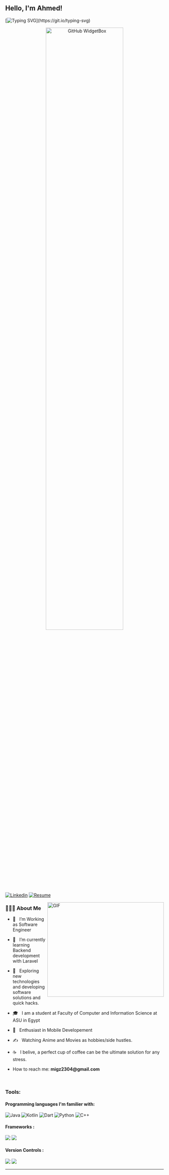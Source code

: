 
<!-- Your title -->
## Hello, I'm Ahmed!

[![Typing SVG](https://readme-typing-svg.herokuapp.com?font=comfortaa&color=016EEA&size=24&width=500&lines=Egyptian+Software+Engineer;Android-Developer;Nice+to+meet+you...)](https://git.io/typing-svg)


<p align="center">
  <a href="https://github.com/Migz19/github-widgetbox">
    <img width="70%" height="70%" src="https://github-widgetbox.vercel.app/api/profile?username=Migz19&data=followers,repositories,stars,commits" alt="GitHub WidgetBox" />
  </a>
</p>

[![Linkedin](https://img.shields.io/badge/-LinkedIn-blue?style=flat&logo=Linkedin&logoColor=white)](https://www.linkedin.com/in/ahmed-magdy-6b35b321b/)
[![Resume](https://img.shields.io/badge/Resume-<COLOR>.svg)](https://drive.google.com/file/d/1r3StrxsgKET-E3H9PvSlFYqf88Hq6eXO/view?usp=sharing)

     

<img align="right" alt="GIF" src="https://media2.giphy.com/media/qgQUggAC3Pfv687qPC/giphy.gif" width="370" height="300"/>

<h3> 👨🏻‍💻 About Me </h3>

- 💼 &nbsp; I’m Working as Software Engineer 
- 🔭 &nbsp; I’m currently learning Backend development with Laravel
- 🤔 &nbsp; Exploring new technologies and developing software solutions and quick hacks.
- 🎓 &nbsp; I am a student at Faculty of Computer and Information Science at ASU in Egypt 
- 🌱 &nbsp; Enthusiast in Mobile Developement
- ✍️ &nbsp; Watching Anime and Movies as hobbies/side hustles.
- ☕ &nbsp; I belive, a perfect cup of coffee can be the ultimate solution for any stress. 
- How to reach me: __migz2304@gmail.com__
&nbsp;


  <br />  
<h3>Tools:</h3>



#### Programming languages I'm familier with:
![Java](https://img.shields.io/badge/java-%23ED8B00.svg?&style=for-the-badge&logo=java&logoColor=white) ![Kotlin](https://img.shields.io/badge/Kotlin-0095D5?&style=for-the-badge&logo=kotlin&logoColor=white) ![Dart](https://img.shields.io/badge/Dart-0175C2?style=for-the-badge&logo=dart&logoColor=white) ![Python](https://img.shields.io/badge/python%20-%2314354C.svg?&style=for-the-badge&logo=python&logoColor=white)
![C++](https://img.shields.io/badge/C++-%2314354C.svg?&style=for-the-badge&logo=C++&logoColor=white)

#### Frameworks :
<img src="https://img.shields.io/badge/Flutter%20-%2302569B.svg?&style=for-the-badge&logo=Flutter&logoColor=white" /> <img src="https://img.shields.io/badge/firebase-ffca28?style=for-the-badge&logo=firebase&logoColor=black" />


#### Version Controls :
<img src="https://img.shields.io/badge/git%20-%23F05033.svg?&style=for-the-badge&logo=git&logoColor=white"/> <img src="https://img.shields.io/badge/github%20-%23121011.svg?&style=for-the-badge&logo=github&logoColor=white"/>


</p>

---


<br/>

    
    
  </p>
</div>


<!-- Your badges
You can use the website to generate badges: https://shields.io/
-->

